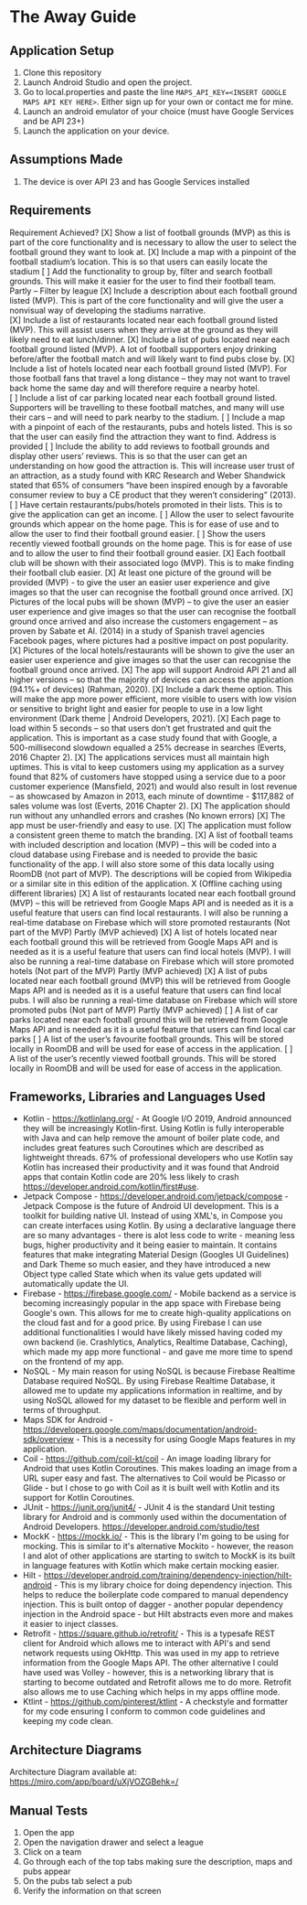 # The Away Guide

## Application Setup
1. Clone this repository
2. Launch Android Studio and open the project.
3. Go to local.properties and paste the line `MAPS_API_KEY=<INSERT GOOGLE MAPS API KEY HERE>`. Either sign up for your own or contact me for mine.
4. Launch an android emulator of your choice (must have Google Services and be API 23+)
5. Launch the application on your device.

## Assumptions Made
1. The device is over API 23 and has Google Services installed
   
## Requirements
Requirement 	     Achieved?
[X] Show a list of football grounds (MVP) as this is part of the core functionality and is necessary to allow the user to select the football ground they want to look at.
[X] Include a map with a pinpoint of the football stadium’s location. This is so that users can easily locate the stadium
[ ] Add the functionality to group by, filter and search football grounds. This will make it easier for the user to find their football team.	Partly – Filter by league
[X] Include a description about each football ground listed (MVP). This is part of the core functionality and will give the user a nonvisual way of developing the stadiums narrative.	
[X] Include a list of restaurants located near each football ground listed (MVP). This will assist users when they arrive at the ground as they will likely need to eat lunch/dinner.
[X] Include a list of pubs located near each football ground listed (MVP). A lot of football supporters enjoy drinking before/after the football match and will likely want to find pubs close by. 
[X] Include a list of hotels located near each football ground listed (MVP). For those football fans that travel a long distance – they may not want to travel back home the same day and will therefore require a nearby hotel.	
[ ] Include a list of car parking located near each football ground listed. Supporters will be travelling to these football matches, and many will use their cars – and will need to park nearby to the stadium.
[ ] Include a map with a pinpoint of each of the restaurants, pubs and hotels listed. This is so that the user can easily find the attraction they want to find.	Address is provided
[ ] Include the ability to add reviews to football grounds and display other users’ reviews. This is so that the user can get an understanding on how good the attraction is. This will increase user trust of an attraction, as a study found with KRC Research and Weber Shandwick stated that 65% of consumers “have been inspired enough by a favorable consumer review to buy a CE product that they weren’t considering” (2013).
[ ] Have certain restaurants/pubs/hotels promoted in their lists. This is to give the application can get an income.
[ ] Allow the user to select favourite grounds which appear on the home page. This is for ease of use and to allow the user to find their football ground easier.
[ ] Show the users recently viewed football grounds on the home page. This is for ease of use and to allow the user to find their football ground easier.
[X] Each football club will be shown with their associated logo (MVP). This is to make finding their football club easier.
[X] At least one picture of the ground will be provided (MVP) - to give the user an easier user experience and give images so that the user can recognise the football ground once arrived.
[X] Pictures of the local pubs will be shown (MVP) – to give the user an easier user experience and give images so that the user can recognise the football ground once arrived and also increase the customers engagement – as proven by Sabate et Al. (2014) in a study of Spanish travel agencies Facebook pages, where pictures had a positive impact on post popularity.
[X] Pictures of the local hotels/restaurants will be shown to give the user an easier user experience and give images so that the user can recognise the football ground once arrived.
[X] The app will support Android API 21 and all higher versions – so that the majority of devices can access the application (94.1%+ of devices) (Rahman, 2020).
[X] Include a dark theme option. This will make the app more power efficient, more visible to users with low vision or sensitive to bright light and easier for people to use in a low light environment (Dark theme  |  Android Developers, 2021).
[X] Each page to load within 5 seconds – so that users don’t get frustrated and quit the application. This is important as a case study found that with Google, a 500-millisecond slowdown equalled a 25% decrease in searches (Everts, 2016 Chapter 2).
[X] The applications services must all maintain high uptimes. This is vital to keep customers using my application as a survey found that 82% of customers have stopped using a service due to a poor customer experience (Mansfield, 2021) and would also result in lost revenue – as showcased by Amazon in 2013, each minute of downtime - $117,882 of sales volume was lost (Everts, 2016 Chapter 2).
[X] The application should run without any unhandled errors and crashes (No known errors)
[X] The app must be user-friendly and easy to use.
[X] The application must follow a consistent green theme to match the branding.
[X] A list of football teams with included description and location (MVP) – this will be coded into a cloud database using Firebase and is needed to provide the basic functionality of the app. I will also store some of this data locally using RoomDB (not part of MVP). The descriptions will be copied from Wikipedia or a similar site in this edition of the application.	X (Offline caching using different libraries)
[X] A list of restaurants located near each football ground (MVP) – this will be retrieved from Google Maps API and is needed as it is a useful feature that users can find local restaurants. I will also be running a real-time database on Firebase which will store promoted restaurants (Not part of the MVP)	Partly (MVP achieved)
[X] A list of hotels located near each football ground this will be retrieved from Google Maps API and is needed as it is a useful feature that users can find local hotels (MVP). I will also be running a real-time database on Firebase which will store promoted hotels (Not part of the MVP)	Partly (MVP achieved)
[X] A list of pubs located near each football ground (MVP) this will be retrieved from Google Maps API and is needed as it is a useful feature that users can find local pubs. I will also be running a real-time database on Firebase which will store promoted pubs (Not part of MVP)	Partly (MVP achieved)
[ ] A list of car parks located near each football ground this will be retrieved from Google Maps API and is needed as it is a useful feature that users can find local car parks
[ ] A list of the user’s favourite football grounds. This will be stored locally in RoomDB and will be used for ease of access in the application.
[ ] A list of the user’s recently viewed football grounds. This will be stored locally in RoomDB and will be used for ease of access in the application.


## Frameworks, Libraries and Languages Used
- Kotlin - https://kotlinlang.org/ - At Google I/O 2019, Android announced they will be increasingly Kotlin-first. Using Kotlin is fully interoperable with Java and can help remove the amount of boiler plate code, and includes great features such Coroutines which are described as lightweight threads. 67%  of professional developers who use Kotlin say Kotlin has increased their productivity and it was found that Android apps that contain Kotlin code are 20% less likely to crash https://developer.android.com/kotlin/first#use.  
- Jetpack Compose - https://developer.android.com/jetpack/compose - Jetpack Compose is the future of Android UI development. This is a toolkit for building native UI. Instead of using XML's, in Compose you can create interfaces using Kotlin. By using a declarative language there are so many advantages - there is alot less code to write - meaning less bugs, higher productivity and it being easier to maintain. It contains features that make integrating Material Design (Googles UI Guidelines) and Dark Theme so much easier, and they have introduced a new Object type called State which when its value gets updated will automatically update the UI.
- Firebase - https://firebase.google.com/ - Mobile backend as a service is becoming increasingly popular in the app space with Firebase being Google's own. This allows for me to create high-quality applications on the cloud fast and for a good price. By using Firebase I can use additional functionalities I would have likely missed having coded my own backend (ie. Crashlytics, Analytics, Realtime Database, Caching), which made my app more functional - and gave me more time to spend on the frontend of my app.
- NoSQL - My main reason for using NoSQL is because Firebase Realtime Database required NoSQL. By using Firebase Realtime Database, it allowed me to update my applications information in realtime, and by using NoSQL allowed for my dataset to be flexible and perform well in terms of throughput.
- Maps SDK for Android - https://developers.google.com/maps/documentation/android-sdk/overview - This is a necessity for using Google Maps features in my application.
- Coil - https://github.com/coil-kt/coil - An image loading library for Android that uses Kotlin Coroutines. This makes loading an image from a URL super easy and fast. The alternatives to Coil would be Picasso or Glide - but I chose to go with Coil as it is built well with Kotlin and its support for Kotlin Coroutines.
- JUnit - https://junit.org/junit4/ - JUnit 4 is the standard Unit testing library for Android and is commonly used within the documentation of Android Developers. https://developer.android.com/studio/test
- MockK - https://mockk.io/ - This is the library I'm going to be using for mocking. This is similar to it's alternative Mockito - however, the reason I and alot of other applications are starting to switch to MockK is its built in language features with Kotlin which make certain mocking easier.
- Hilt - https://developer.android.com/training/dependency-injection/hilt-android - This is my library choice for doing dependency injection. This helps to reduce the boilerplate code compared to manual dependency injection. This is built ontop of dagger - another popular dependency injection in the Android space - but Hilt abstracts even more and makes it easier to inject classes.
- Retrofit - https://square.github.io/retrofit/ - This is a typesafe REST client for Android which allows me to interact with API's and send network requests using OkHttp. This was used in my app to retrieve information from the Google Maps API. The other alternative I could have used was Volley - however, this is a networking library that is starting to become outdated and Retrofit allows me to do more. Retrofit also allows me to use Caching which helps in my apps offline mode.
- Ktlint - https://github.com/pinterest/ktlint - A checkstyle and formatter for my code ensuring I conform to common code guidelines and keeping my code clean.

## Architecture Diagrams
Architecture Diagram available at:
https://miro.com/app/board/uXjVOZGBehk=/

## Manual Tests
1. Open the app
2. Open the navigation drawer and select a league
3. Click on a team
4. Go through each of the top tabs making sure the description, maps and pubs appear
5. On the pubs tab select a pub
6. Verify the information on that screen